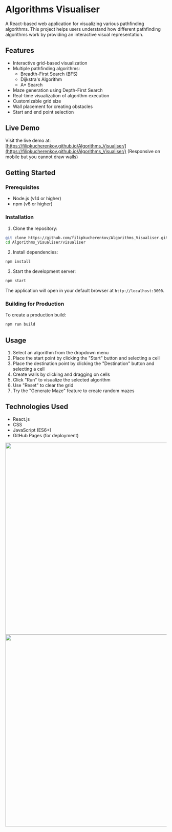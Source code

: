 # Algorithms Visualiser

A React-based web application for visualizing various pathfinding algorithms. This project helps users understand how different pathfinding algorithms work by providing an interactive visual representation.

## Features

- Interactive grid-based visualization
- Multiple pathfinding algorithms:
  - Breadth-First Search (BFS)
  - Dijkstra's Algorithm
  - A* Search
- Maze generation using Depth-First Search
- Real-time visualization of algorithm execution
- Customizable grid size
- Wall placement for creating obstacles
- Start and end point selection

## Live Demo

Visit the live demo at: [https://filipkucherenkov.github.io/Algorithms_Visualiser/](https://filipkucherenkov.github.io/Algorithms_Visualiser/)
(Responsive on mobile but you cannot draw walls)

## Getting Started

### Prerequisites

- Node.js (v14 or higher)
- npm (v6 or higher)

### Installation

1. Clone the repository:
```bash
git clone https://github.com/filipkucherenkov/Algorithms_Visualiser.git
cd Algorithms_Visualiser/visualiser
```

2. Install dependencies:
```bash
npm install
```

3. Start the development server:
```bash
npm start
```

The application will open in your default browser at `http://localhost:3000`.

### Building for Production

To create a production build:

```bash
npm run build
```

## Usage

1. Select an algorithm from the dropdown menu
2. Place the start point by clicking the "Start" button and selecting a cell
3. Place the destination point by clicking the "Destination" button and selecting a cell
4. Create walls by clicking and dragging on cells
5. Click "Run" to visualize the selected algorithm
6. Use "Reset" to clear the grid
7. Try the "Generate Maze" feature to create random mazes

## Technologies Used

- React.js
- CSS
- JavaScript (ES6+)
- GitHub Pages (for deployment)

<img src="https://user-images.githubusercontent.com/72323426/143968193-dbd9ec05-38b1-4ea1-a437-467d984e3856.png" width="600"/>
<img src="https://github.com/user-attachments/assets/25b12e7c-fcf9-40e0-b181-69e231c4811c" width="600"/>


